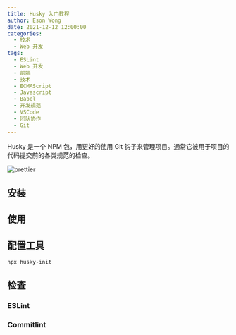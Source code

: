 ```yaml
---
title: Husky 入门教程
author: Eson Wong
date: 2021-12-12 12:00:00
categories:
  - 技术
  - Web 开发
tags:
  - ESLint
  - Web 开发
  - 前端
  - 技术
  - ECMAScript
  - Javascript
  - Babel
  - 开发规范
  - VSCode
  - 团队协作
  - Git
---
```


Husky 是一个 NPM 包，用更好的使用 Git 钩子来管理项目。通常它被用于项目的代码提交前的各类规范的检查。

<img src="/asset/prettier.png" max-width="400px" alt="prettier" />

<!-- more -->

## 安装

## 使用

## 配置工具

`npx husky-init`

## 检查

### ESLint

### Commitlint
